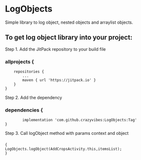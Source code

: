 # LogObjects
Simple library to log object, nested objects and arraylist objects.

## To get log object library into your project:

Step 1. Add the JitPack repository to your build file

### allprojects {
		repositories {
			...
			maven { url 'https://jitpack.io' }
		}
	}

Step 2. Add the dependency

### dependencies {
	        implementation 'com.github.crazyvibes:LogObjects:Tag'
	}

Step 3. Call logObject method with params context and object

### 
	{
	LogObjects.logObject(AddCropsActivity.this,itemsList);
	}
